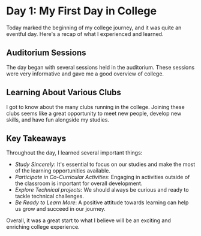 # Day 1: My First Day in College

Today marked the beginning of my college journey, and it was quite an eventful day. Here's a recap of what I experienced and learned.

## Auditorium Sessions

The day began with several sessions held in the auditorium. These sessions were very informative and gave me a good overview of college.

## Learning About Various Clubs

I got to know about the many clubs running in the college. Joining these clubs seems like a great opportunity to meet new people, develop new skills, and have fun alongside my studies.

## Key Takeaways

Throughout the day, I learned several important things:

- *Study Sincerely*: It's essential to focus on our studies and make the most of the learning opportunities available.
- *Participate in Co-Curricular Activities*: Engaging in activities outside of the classroom is important for overall development.
- *Explore Technical projects*: We should always be curious and ready to tackle technical challenges.
- *Be Ready to Learn More*: A positive attitude towards learning can help us grow and succeed in our journey.

Overall, it was a great start to what I believe will be an exciting and enriching college experience.